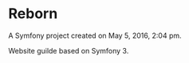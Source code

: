 Reborn
============

A Symfony project created on May 5, 2016, 2:04 pm.

Website guilde based on Symfony 3. 
